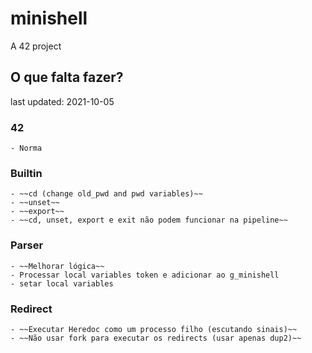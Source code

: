 # minishell
A 42 project

## O que falta fazer?
last updated: 2021-10-05

### 42
	- Norma

### Builtin
	- ~~cd (change old_pwd and pwd variables)~~
	- ~~unset~~
	- ~~export~~
	- ~~cd, unset, export e exit não podem funcionar na pipeline~~

### Parser
	- ~~Melhorar lógica~~
	- Processar local variables token e adicionar ao g_minishell
	- setar local variables

### Redirect
	- ~~Executar Heredoc como um processo filho (escutando sinais)~~
	- ~~Não usar fork para executar os redirects (usar apenas dup2)~~
